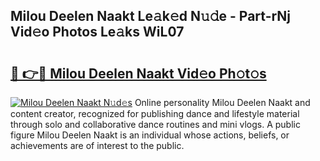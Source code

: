 ## Milou Deelen Naakt Le𝚊k𝚎d N𝚞𝚍e - Part-rNj Vid𝚎o Photos Le𝚊ks WiL07

# <h2><a href="http://fb3wbo.evod.top/?m=Milou+Deelen+Naakt">🔗 👉🔴 Milou Deelen Naakt Vid𝚎o Ph𝚘t𝚘s</a></h2>

[![Milou Deelen Naakt N𝚞d𝚎s](https://i.imgur.com/8V9OHl7.gif)](http://fb3wbo.evod.top/?m=Milou+Deelen+Naakt)
Online personality Milou Deelen Naakt and content creator, recognized for publishing dance and lifestyle material through solo and collaborative dance routines and mini vlogs. A public figure Milou Deelen Naakt is an individual whose actions, beliefs, or achievements are of interest to the public. 
